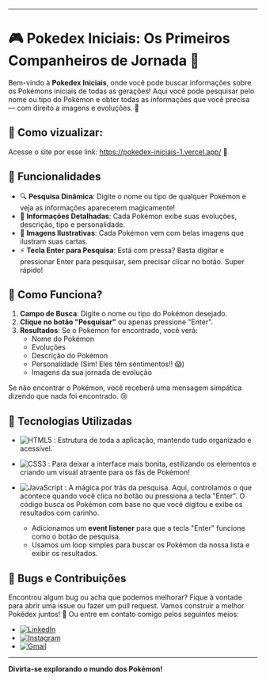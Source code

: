 
---

# 🎮 Pokedex Iniciais: Os Primeiros Companheiros de Jornada 🐾

Bem-vindo à **Pokedex Iniciais**, onde você pode buscar informações sobre os Pokémons iniciais de todas as gerações! Aqui você pode pesquisar pelo nome ou tipo do Pokémon e obter todas as informações que você precisa — com direito a imagens e evoluções. 👀

## 🔮 Como vizualizar:
Acesse o site por esse link: https://pokedex-iniciais-1.vercel.app/ 🎀

## 🌟 Funcionalidades

- 🔍 **Pesquisa Dinâmica**: Digite o nome ou tipo de qualquer Pokémon e veja as informações aparecerem magicamente!
- 📜 **Informações Detalhadas**: Cada Pokémon exibe suas evoluções, descrição, tipo e personalidade.
- 🎨 **Imagens Ilustrativas**: Cada Pokémon vem com belas imagens que ilustram suas cartas.
- ⚡ **Tecla Enter para Pesquisa**: Está com pressa? Basta digitar e pressionar Enter para pesquisar, sem precisar clicar no botão. Super rápido!

## 🚀 Como Funciona?

1. **Campo de Busca**: Digite o nome ou tipo do Pokémon desejado.
2. **Clique no botão "Pesquisar"** ou apenas pressione "Enter".
3. **Resultados**: Se o Pokémon for encontrado, você verá:
   - Nome do Pokémon
   - Evoluções
   - Descrição do Pokémon
   - Personalidade (Sim! Eles têm sentimentos!! 😱)
   - Imagens da sua jornada de evolução

Se não encontrar o Pokémon, você receberá uma mensagem simpática dizendo que nada foi encontrado. 😢

## 🔧 Tecnologias Utilizadas

- ![HTML5](https://img.shields.io/badge/HTML5-E34F26?style=for-the-badge&logo=html5&logoColor=white) : Estrutura de toda a aplicação, mantendo tudo organizado e acessível. 
- ![CSS3](https://img.shields.io/badge/CSS3-1572B6?style=for-the-badge&logo=css3&logoColor=white) : Para deixar a interface mais bonita, estilizando os elementos e criando um visual atraente para os fãs de Pokémon!  
- ![JavaScript](https://img.shields.io/badge/JavaScript-F7DF1E?style=for-the-badge&logo=javascript&logoColor=black) : A mágica por trás da pesquisa. Aqui, controlamos o que acontece quando você clica no botão ou pressiona a tecla "Enter". O código busca os Pokémon com base no que você digitou e exibe os resultados com carinho. 
  
  - Adicionamos um **event listener** para que a tecla "Enter" funcione como o botão de pesquisa.
  - Usamos um loop simples para buscar os Pokémon da nossa lista e exibir os resultados.


## 🐛 Bugs e Contribuições

Encontrou algum bug ou acha que podemos melhorar? Fique à vontade para abrir uma issue ou fazer um pull request. Vamos construir a melhor Pokédex juntos! 🌟
Ou entre em contato comigo pelos seguintes meios: 

- [![LinkedIn](https://img.shields.io/badge/LinkedIn-0077B5?style=for-the-badge&logo=linkedin&logoColor=pink)](https://www.linkedin.com/in/maria-eduarda-comin-paschoal-96891623a/)
- [![Instagram](https://img.shields.io/badge/-Instagram-%23E4405F?style=for-the-badge&logo=instagram&logoColor=pink)](https://www.instagram.com/dudapaschoal6/)
- [![Gmail](https://img.shields.io/badge/Gmail-333333?style=for-the-badge&logo=gmail&logoColor=pink)](mailto:dudapaschoal6@gmail.com)
---

**Divirta-se explorando o mundo dos Pokémon!**
